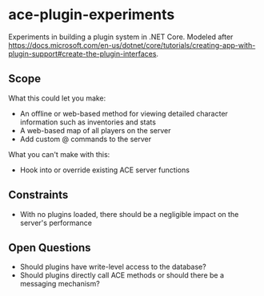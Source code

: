 # ace-plugin-experiments

Experiments in building a plugin system in .NET Core.
Modeled after https://docs.microsoft.com/en-us/dotnet/core/tutorials/creating-app-with-plugin-support#create-the-plugin-interfaces.

## Scope

What this could let you make:

- An offline or web-based method for viewing detailed character information such as inventories and stats
- A web-based map of all players on the server
- Add custom @ commands to the server

What you can't make with this:

- Hook into or override existing ACE server functions

## Constraints

- With no plugins loaded, there should be a negligible impact on the server's performance

## Open Questions

- Should plugins have write-level access to the database?
- Should plugins directly call ACE methods or should there be a messaging mechanism?
